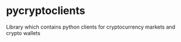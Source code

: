 # pycryptoclients
Library which contains python clients for cryptocurrency markets and crypto wallets
